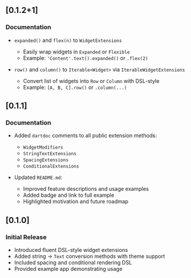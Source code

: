 ## [0.1.2+1]

### Documentation

- `expanded()` and `flex(n)` to `WidgetExtensions`
    - Easily wrap widgets in `Expanded` or `Flexible`
    - Example: `'Content'.text().expanded()` or `.flex(2)`

- `row()` and `column()` to `Iterable<Widget>` via `IterableWidgetExtensions`
    - Convert list of widgets into `Row` or `Column` with DSL-style
    - Example: `[A, B, C].row()` or `.column(...)`

## [0.1.1]

### Documentation

- Added `dartdoc` comments to all public extension methods:
    - `WidgetModifiers`
    - `StringTextExtensions`
    - `SpacingExtensions`
    - `ConditionalExtensions`

- Updated `README.md`:
    - Improved feature descriptions and usage examples
    - Added badge and link to full example
    - Highlighted motivation and future roadmap

## [0.1.0]

### Initial Release

- Introduced fluent DSL-style widget extensions
- Added string → `Text` conversion methods with theme support
- Included spacing and conditional rendering DSL
- Provided example app demonstrating usage
